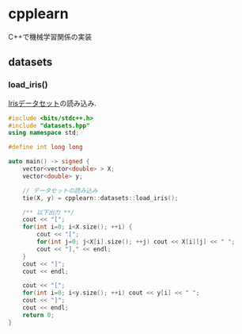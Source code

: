 # cpplearn
C++で機械学習関係の実装

## datasets

### load_iris()
[Irisデータセット](https://archive.ics.uci.edu/ml/datasets/iris)の読み込み.

```c++
#include <bits/stdc++.h>
#include "datasets.hpp"
using namespace std;

#define int long long

auto main() -> signed {
    vector<vector<double> > X;
    vector<double> y;

    // データセットの読み込み
    tie(X, y) = cpplearn::datasets::load_iris();

    /** 以下出力 **/
    cout << "[";
    for(int i=0; i<X.size(); ++i) {
        cout << "[";
        for(int j=0; j<X[i].size(); ++j) cout << X[i][j] << " ";
        cout << "]," << endl;
    }
    cout << "]";
    cout << endl;

    cout << "[";
    for(int i=0; i<y.size(); ++i) cout << y[i] << " ";
    cout << "]";
    cout << endl;
    return 0;
}
```
